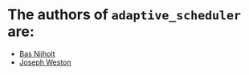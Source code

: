 # The authors of `adaptive_scheduler` are:
- [Bas Nijholt](http://nijho.lt)
- [Joseph Weston](http://weston.cloud/)
